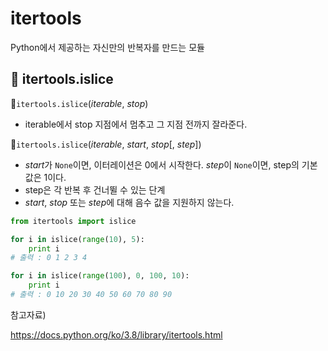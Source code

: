 # itertools

Python에서 제공하는 자신만의 반복자를 만드는 모듈



## 🔎 itertools.islice

🔶`itertools.islice`(*iterable*, *stop*)

- iterable에서 stop 지점에서 멈추고 그 지점 전까지 잘라준다.

🔶`itertools.islice`(*iterable*, *start*, *stop*[, *step*])

- *start*가 `None`이면, 이터레이션은 0에서 시작한다. *step*이 `None`이면, step의 기본값은 1이다.
- step은 각 반복 후 건너뛸 수 있는 단계
- *start*, *stop* 또는 *step*에 대해 음수 값을 지원하지 않는다.

```python
from itertools import islice

for i in islice(range(10), 5):
    print i
# 출력 : 0 1 2 3 4

for i in islice(range(100), 0, 100, 10):
    print i
# 출력 : 0 10 20 30 40 50 60 70 80 90
```



참고자료)

https://docs.python.org/ko/3.8/library/itertools.html